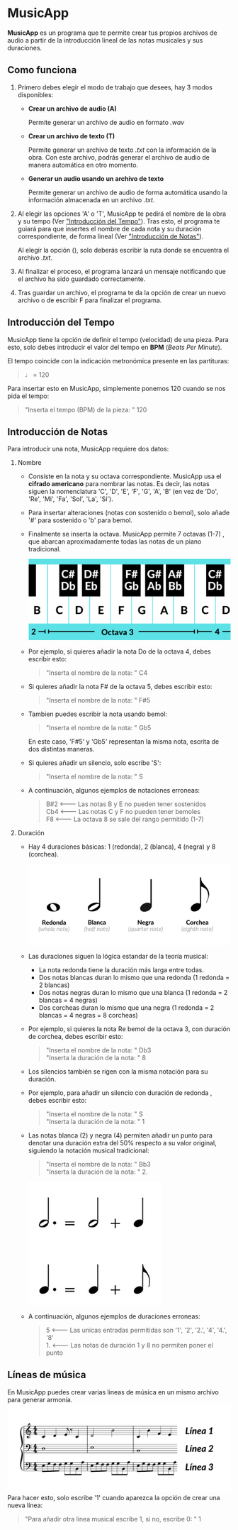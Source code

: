 # MusicApp
**MusicApp** es un programa que te permite crear tus propios archivos de audio a partir de la introducción lineal de las notas musicales y sus duraciones.

## Como funciona
1. Primero debes elegir el modo de trabajo que desees, hay 3 modos disponibles:
    - **Crear un archivo de audio (A)**
  
      Permite generar un archivo de audio en formato *.wav*
    - **Crear un archivo de texto (T)**

      Permite generar un archivo de texto *.txt* con la información de la obra. Con este archivo, podrás generar el archivo de audio de manera automática en otro momento.
    - **Generar un audio usando un archivo de texto** 

      Permite generar un archivo de audio de forma automática usando la información almacenada en un archivo *.txt*.
2. Al elegir las opciones 'A' o 'T', MusicApp te pedirá el nombre de la obra y su tempo (Ver ["Introducción del Tempo"](#tempo)). Tras esto, el programa te guiará para que insertes el nombre de cada nota y su duración correspondiente, de forma lineal (Ver ["Introducción de Notas"](#notas)).

    Al elegir la opción (), solo deberás escribir la ruta donde se encuentra el archivo *.txt*.
4. Al finalizar el proceso, el programa lanzará un mensaje notificando que el archivo ha sido guardado correctamente.
5. Tras guardar un archivo, el programa te da la opción de crear un nuevo archivo o de escribir F para finalizar el programa.

<a name="tempo"></a>
## Introducción del Tempo
MusicApp tiene la opción de definir el tempo (velocidad) de una pieza. Para esto, solo debes introducir el valor del tempo en **BPM** (*Beats Per Minute*).

El tempo coincide con la indicación metronómica presente en las partituras:
> ♩ = 120

Para insertar esto en MusicApp, simplemente ponemos 120 cuando se nos pida el tempo:
> "Inserta el tempo (BPM) de la pieza: " 120

<a name="notas"></a>
## Introducción de Notas
Para introducir una nota, MusicApp requiere dos datos:

1. Nombre
        
    - Consiste en la nota y su octava correspondiente. MusicApp usa el **cifrado americano** para nombrar las notas. Es decir, las notas siguen la nomenclatura 'C', 'D', 'E', 'F', 'G', 'A', 'B' (en vez de 'Do', 'Re', 'Mi', 'Fa', 'Sol', 'La', 'Si').

    - Para insertar alteraciones (notas con sostenido o bemol), solo añade '#' para sostenido o 'b' para bemol.

    - Finalmente se inserta la octava. MusicApp permite 7 octavas (1-7) , que abarcan aproximadamente todas las notas de un piano tradicional.

         ![piano](/Pictures/piano.png)

    - Por ejemplo, si quieres añadir la nota Do de la octava 4, debes escribir esto:
      > "Inserta el nombre de la nota: " C4

    - Si quieres añadir la nota F# de la octava 5, debes escribir esto:
      > "Inserta el nombre de la nota: " F#5

    - Tambien puedes escribir la nota usando bemol:
      > "Inserta el nombre de la nota: " Gb5

      En este caso, 'F#5' y 'Gb5' representan la misma nota, escrita de dos distintas maneras.

    - Si quieres añadir un silencio, solo escribe 'S':
      > "Inserta el nombre de la nota: " S

    - A continuación, algunos ejemplos de notaciones erroneas:
      > B#2 <--- Las notas B y E no pueden tener sostenidos  
      > Cb4 <--- Las notas C y F no pueden tener bemoles  
      > F8 <--- La octava 8 se sale del rango permitido (1-7)

2. Duración
    - Hay 4 duraciones básicas: 1 (redonda), 2 (blanca), 4 (negra) y 8 (corchea).

        ![notes](/Pictures/notes.png)
    
    - Las duraciones siguen la lógica estandar de la teoría musical:
      - La nota redonda tiene la duración más larga entre todas.
      - Dos notas blancas duran lo mismo que una redonda (1 redonda = 2 blancas)
      - Dos notas negras duran lo mismo que una blanca (1 redonda = 2 blancas = 4 negras)
      - Dos corcheas duran lo mismo que una negra (1 redonda = 2 blancas = 4 negras = 8 corcheas)

    - Por ejemplo, si quieres la nota Re bemol de la octava 3, con duración de corchea, debes escribir esto:
      > "Inserta el nombre de la nota: " Db3  
      > "Inserta la duración de la nota: " 8

    - Los silencios también se rigen con la misma notación para su duración.

    - Por ejemplo, para añadir un silencio con duración de redonda , debes escribir esto:
      > "Inserta el nombre de la nota: " S  
      > "Inserta la duración de la nota: " 1
      
    - Las notas blanca (2) y negra (4) permiten añadir un punto para denotar una duración extra del 50% respecto a su valor original, siguiendo la notación musical tradicional:
      > "Inserta el nombre de la nota: " Bb3  
      > "Inserta la duración de la nota: " 2.

        ![dot](/Pictures/dot.jpg)

    - A continuación, algunos ejemplos de duraciones erroneas:
      > 5 <--- Las unicas entradas permitidas son '1', '2', '2.', '4', '4.', '8'  
      > 1\. <--- Las notas de duración 1 y 8 no permiten poner el punto  

 ## Líneas de música 
En MusicApp puedes crear varias lineas de música en un mismo archivo para generar armonía.
![lines](/Pictures/lines.png)
Para hacer esto, solo escribe '1' cuando aparezca la opción de crear una nueva línea:
> "Para añadir otra linea musical escribe 1, si no, escribe 0: " 1
